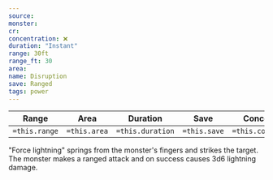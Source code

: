 ```yaml
---
source: 
monster: 
cr: 
concentration: ❌
duration: "Instant"
range: 30ft
range_ft: 30
area: 
name: Disruption
save: Ranged
tags: power
---
```


| **Range** | **Area** | **Duration** | **Save** | **Concentration** |
|:---:|:---:|:---:|:---:|:---:|
| `=this.range` | `=this.area` | `=this.duration` | `=this.save` | `=this.concentration` |

"Force lightning" springs from the monster's fingers and strikes the target.  The monster makes a ranged attack and on success causes 3d6 lightning damage.